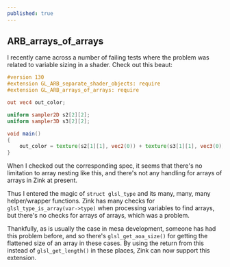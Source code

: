 ```yaml
---
published: true
---
```

## ARB_arrays_of_arrays

I recently came across a number of failing tests where the problem was related to variable sizing in a shader. Check out this beaut:

```glsl
#version 130
#extension GL_ARB_separate_shader_objects: require
#extension GL_ARB_arrays_of_arrays: require

out vec4 out_color;

uniform sampler2D s2[2][2];
uniform sampler3D s3[2][2];

void main()
{
    out_color = texture(s2[1][1], vec2(0)) + texture(s3[1][1], vec3(0));
}
```
When I checked out the corresponding spec, it seems that there's no limitation to array nesting like this, and there's not any handling for arrays of arrays in Zink at present.

Thus I entered the magic of `struct glsl_type` and its many, many, many helper/wrapper functions. Zink has many checks for `glsl_type_is_array(var->type)` when processing variables to find arrays, but there's no checks for arrays of arrays, which was a problem.

Thankfully, as is usually the case in mesa development, someone has had this problem before, and so there's `glsl_get_aoa_size()` for getting the flattened size of an array in these cases. By using the return from this instead of `glsl_get_length()` in these places, Zink can now support this extension.

